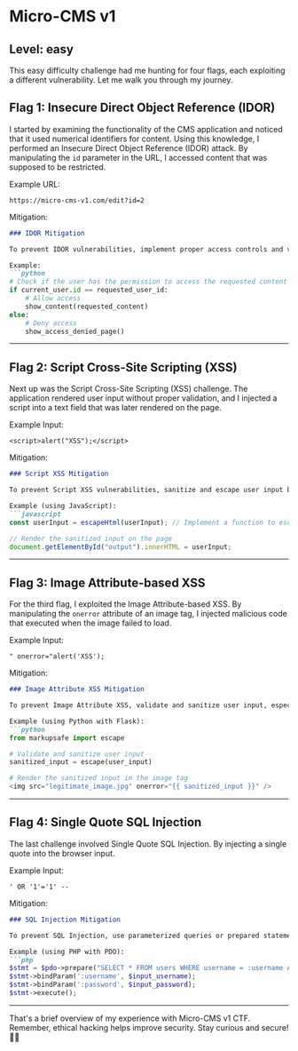 # Micro-CMS v1
## Level: easy
 This easy difficulty challenge had me hunting for four flags, each exploiting a different vulnerability. Let me walk you through my journey.

## Flag 1: Insecure Direct Object Reference (IDOR)

I started by examining the functionality of the CMS application and noticed that it used numerical identifiers for content. Using this knowledge, I performed an Insecure Direct Object Reference (IDOR) attack. By manipulating the `id` parameter in the URL, I accessed content that was supposed to be restricted.

Example URL:
```plaintext
https://micro-cms-v1.com/edit?id=2
```

Mitigation:
```markdown
### IDOR Mitigation

To prevent IDOR vulnerabilities, implement proper access controls and validate user input. Additionally, consider using session tokens and enforcing strong authentication mechanisms.

Example:
```python
# Check if the user has the permission to access the requested content
if current_user.id == requested_user_id:
    # Allow access
    show_content(requested_content)
else:
    # Deny access
    show_access_denied_page()
```

---

## Flag 2: Script Cross-Site Scripting (XSS)

Next up was the Script Cross-Site Scripting (XSS) challenge. The application rendered user input without proper validation, and I injected a script into a text field that was later rendered on the page.

Example Input:
```plaintext
<script>alert("XSS");</script>
```

Mitigation:
```markdown
### Script XSS Mitigation

To prevent Script XSS vulnerabilities, sanitize and escape user input before rendering it on the page. Implement Content Security Policy (CSP) headers to restrict the execution of scripts.

Example (using JavaScript):
```javascript
const userInput = escapeHtml(userInput); // Implement a function to escape HTML characters

// Render the sanitized input on the page
document.getElementById("output").innerHTML = userInput;
```

---

## Flag 3: Image Attribute-based XSS

For the third flag, I exploited the Image Attribute-based XSS. By manipulating the `onerror` attribute of an image tag, I injected malicious code that executed when the image failed to load.

Example Input:
```plaintext
" onerror="alert('XSS');
```

Mitigation:
```markdown
### Image Attribute XSS Mitigation

To prevent Image Attribute XSS, validate and sanitize user input, especially when used in HTML attributes. Implement CSP headers to control allowed sources.

Example (using Python with Flask):
```python
from markupsafe import escape

# Validate and sanitize user input
sanitized_input = escape(user_input)

# Render the sanitized input in the image tag
<img src="legitimate_image.jpg" onerror="{{ sanitized_input }}" />
```

---

## Flag 4: Single Quote SQL Injection

The last challenge involved Single Quote SQL Injection. By injecting a single quote into the browser input.

Example Input:
```plaintext
' OR '1'='1' --
```

Mitigation:
```markdown
### SQL Injection Mitigation

To prevent SQL Injection, use parameterized queries or prepared statements to treat user input as data, not executable code. Validate and sanitize user input to ensure it adheres to expected formats.

Example (using PHP with PDO):
```php
$stmt = $pdo->prepare("SELECT * FROM users WHERE username = :username AND password = :password");
$stmt->bindParam(':username', $input_username);
$stmt->bindParam(':password', $input_password);
$stmt->execute();
```

---

That's a brief overview of my experience with Micro-CMS v1 CTF. Remember, ethical hacking helps improve security. Stay curious and secure! 🚀✨
